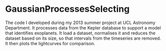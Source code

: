 # GaussianProcessesSelecting
The code I developed during my 2013 summer project at UCL Astronomy Department. It processes data from the Kepler database to support a model that identifies exoplanets. It load a dataset, normalises it and reduces the dataset based on its size, so that intervals from the timeseries are removed. It then plots the lightcurves for comparison. 
